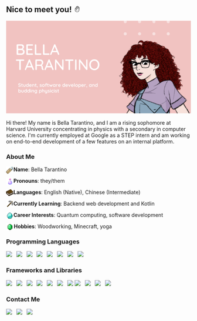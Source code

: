 ## Nice to meet you! <img height=17px src="img/hand_wave.gif">

<img src="img/header.png">

Hi there!  My name is Bella Tarantino, and I am a rising sophomore at Harvard University concentrating in physics with a secondary in computer science.  I'm currently employed at Google as a STEP intern and am working on end-to-end development of a few features on an internal platform.

### About Me

<img src="img/bulletpoints/name.png" height=20px width=20px align="left">**Name**: Bella Tarantino

<img src="img/bulletpoints/pronouns.png" height=20px width=20px align="left">**Pronouns**: they/them

<img src="img/bulletpoints/languages.png" height=20px width=20px align="left">**Languages**: English (Native), Chinese (Intermediate)

<img src="img/bulletpoints/learning.png" height=20px width=20px align="left">**Currently Learning**: Backend web development and Kotlin

<img src="img/bulletpoints/interests.png" height=20px width=20px align="left">**Career Interests**: Quantum computing, software development

<img src="img/bulletpoints/hobbies.png" height=21px width=21px align="left">**Hobbies**: Woodworking, Minecraft, yoga

### Programming Languages

<img src="https://img.shields.io/badge/HTML5-E34F26?style=for-the-badge&logo=html5&logoColor=white">&nbsp;&nbsp;
<img src="https://img.shields.io/badge/CSS3-1572B6?style=for-the-badge&logo=css3&logoColor=white">&nbsp;&nbsp;
<img src="https://img.shields.io/badge/JavaScript-323330?style=for-the-badge&logo=javascript&logoColor=F7DF1E">&nbsp;&nbsp;
<img src="https://img.shields.io/badge/TypeScript-007ACC?style=for-the-badge&logo=typescript&logoColor=white">&nbsp;&nbsp;
<img src="https://img.shields.io/badge/Java-ED8B00?style=for-the-badge&logo=java&logoColor=white">&nbsp;&nbsp;
<img src="https://img.shields.io/badge/Kotlin-0095D5?&style=for-the-badge&logo=kotlin&logoColor=white">&nbsp;&nbsp;
<img src="https://img.shields.io/badge/LaTeX-47A141?style=for-the-badge&logo=LaTeX&logoColor=white" >&nbsp;&nbsp;
<img src="https://img.shields.io/badge/json-5E5C5C?style=for-the-badge&logo=json&logoColor=white">

### Frameworks and Libraries

<img src="https://img.shields.io/badge/PostgreSQL-316192?style=for-the-badge&logo=postgresql&logoColor=white">&nbsp;&nbsp;
<img src="https://img.shields.io/badge/MySQL-00000F?style=for-the-badge&logo=mysql&logoColor=white">&nbsp;&nbsp;
<img src="https://img.shields.io/badge/SQLite-07405E?style=for-the-badge&logo=sqlite&logoColor=white">&nbsp;&nbsp;
<img src="https://img.shields.io/badge/Node.js-339933?style=for-the-badge&logo=nodedotjs&logoColor=white">&nbsp;&nbsp;
<img src="https://img.shields.io/badge/npm-CB3837?style=for-the-badge&logo=npm&logoColor=white">&nbsp;&nbsp;
<img src="https://img.shields.io/badge/Electron-2B2E3A?style=for-the-badge&logo=electron&logoColor=9FEAF9">&nbsp;&nbsp;
<img src="https://img.shields.io/badge/Bootstrap-563D7C?style=for-the-badge&logo=bootstrap&logoColor=white">
<img src="https://img.shields.io/badge/jQuery-0769AD?style=for-the-badge&logo=jquery&logoColor=white">&nbsp;&nbsp;
<img src="https://img.shields.io/badge/GraphQl-E10098?style=for-the-badge&logo=graphql&logoColor=white">&nbsp;&nbsp;
<img src="https://img.shields.io/badge/firebase-ffca28?style=for-the-badge&logo=firebase&logoColor=black">&nbsp;&nbsp;
<img src="https://img.shields.io/badge/Git-F05032?style=for-the-badge&logo=git&logoColor=white">

### Contact Me

<a href="mailto:beetea0901@gmail.com"><img src="https://img.shields.io/badge/Gmail-D14836?style=for-the-badge&logo=gmail&logoColor=white"></a>&nbsp;&nbsp;
<a href="https://www.instagram.com/beetyrant/"><img src="https://img.shields.io/badge/Instagram-E4405F?style=for-the-badge&logo=instagram&logoColor=white"></a>&nbsp;&nbsp;
<a href="https://www.linkedin.com/in/isabella-tarantino/"><img src="https://img.shields.io/badge/LinkedIn-0077B5?style=for-the-badge&logo=linkedin&logoColor=white"></a>
